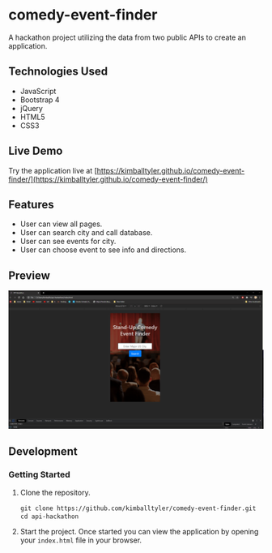 # comedy-event-finder
A hackathon project utilizing the data from two public APIs to create an application.

## Technologies Used

- JavaScript
- Bootstrap 4
- jQuery
- HTML5
- CSS3

## Live Demo

Try the application live at [https://kimballtyler.github.io/comedy-event-finder/](https://kimballtyler.github.io/comedy-event-finder/)

## Features

- User can view all pages.
- User can search city and call database.
- User can see events for city.
- User can choose event to see info and directions.

## Preview

![API Hackathon Preview](api-hackathon.gif)

## Development

### Getting Started

1. Clone the repository.

    ```shell
    git clone https://github.com/kimballtyler/comedy-event-finder.git
    cd api-hackathon
    ```

1. Start the project. Once started you can view the application by opening your `index.html` file in your browser.
